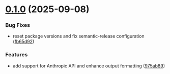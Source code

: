 # [0.1.0](https://github.com/caiopizzol/docguard/compare/v0.0.2...v0.1.0) (2025-09-08)

### Bug Fixes

- reset package versions and fix semantic-release configuration ([fb65d92](https://github.com/caiopizzol/docguard/commit/fb65d92cb9955be138008879ea934461cb272fad))

### Features

- add support for Anthropic API and enhance output formatting ([975ab89](https://github.com/caiopizzol/docguard/commit/975ab89d968e725232414d95a933fd6eece40a98))
